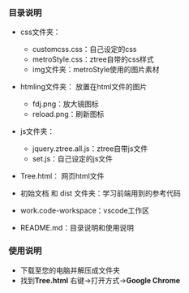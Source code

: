 ### 目录说明
- css文件夹：
    - customcss.css：自己设定的css
    - metroStyle.css：ztree自带的css样式
    - img文件夹：metroStyle使用的图片素材 
    
- htmling文件夹： 放置在html文件的图片
    - fdj.png：放大镜图标
    - reload.png：刷新图标
    
- js文件夹：
    - jquery.ztree.all.js：ztree自带js文件
    - set.js：自己设定的js文件
    
- Tree.html： 网页html文件

- 初始文档 和 dist 文件夹：学习前端用到的参考代码

- work.code-workspace：vscode工作区

- README.md：目录说明和使用说明

### 使用说明
- 下载至您的电脑并解压成文件夹
- 找到**Tree.html** 右键→打开方式→**Google Chrome**
